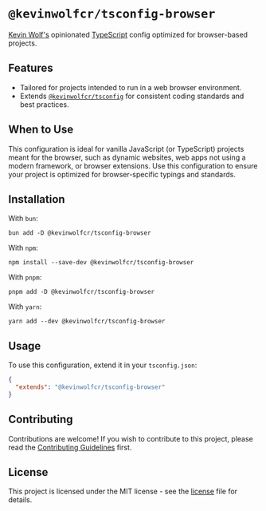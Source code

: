 # `@kevinwolfcr/tsconfig-browser`

[Kevin Wolf's](https://kevinwolf.cr) opinionated [TypeScript](https://typescriptlang.org) config optimized for browser-based projects.

## Features

- Tailored for projects intended to run in a web browser environment.
- Extends [`@kevinwolfcr/tsconfig`](https://npmjs.com/package/@kevinwolfcr/tsconfig) for consistent coding standards and best practices.

## When to Use

This configuration is ideal for vanilla JavaScript (or TypeScript) projects meant for the browser, such as dynamic websites, web apps not using a modern framework, or browser extensions. Use this configuration to ensure your project is optimized for browser-specific typings and standards.

## Installation

With `bun`:

```
bun add -D @kevinwolfcr/tsconfig-browser
```

With `npm`:

```
npm install --save-dev @kevinwolfcr/tsconfig-browser
```

With `pnpm`:

```
pnpm add -D @kevinwolfcr/tsconfig-browser
```

With `yarn`:

```
yarn add --dev @kevinwolfcr/tsconfig-browser
```

## Usage

To use this configuration, extend it in your `tsconfig.json`:

```json
{
  "extends": "@kevinwolfcr/tsconfig-browser"
}
```

## Contributing

Contributions are welcome! If you wish to contribute to this project, please read the [Contributing Guidelines](https://github.com/kevinwolfcr/.github/blob/HEAD/contributing.md) first.

## License

This project is licensed under the MIT license - see the [license](../../license) file for details.
